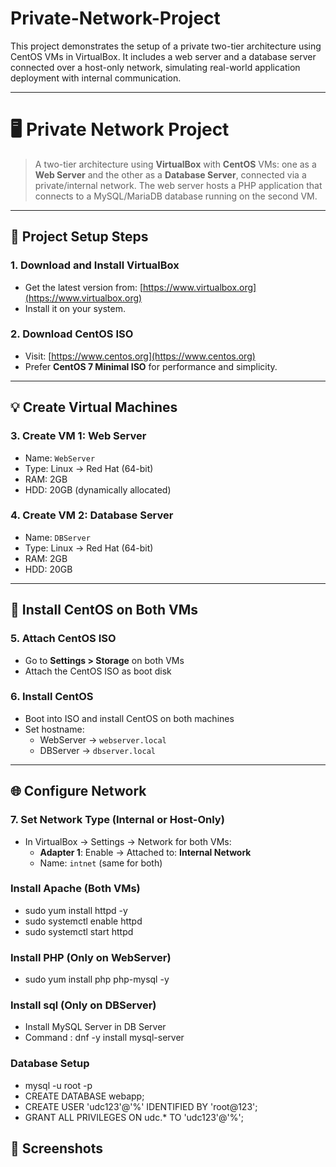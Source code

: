 # Private-Network-Project

This project demonstrates the setup of a private two-tier architecture using CentOS VMs in VirtualBox. It includes a web server and a database server connected over a host-only network, simulating real-world application deployment with internal communication.

---

# 🖥️ Private Network Project

> A two-tier architecture using **VirtualBox** with **CentOS** VMs: one as a **Web Server** and the other as a **Database Server**, connected via a private/internal network. The web server hosts a PHP application that connects to a MySQL/MariaDB database running on the second VM.

---

## 🔧 Project Setup Steps

### 1. Download and Install VirtualBox
- Get the latest version from: [https://www.virtualbox.org](https://www.virtualbox.org)
- Install it on your system.

### 2. Download CentOS ISO
- Visit: [https://www.centos.org](https://www.centos.org)
- Prefer **CentOS 7 Minimal ISO** for performance and simplicity.

---

## 💡 Create Virtual Machines

### 3. Create VM 1: Web Server
- Name: `WebServer`
- Type: Linux → Red Hat (64-bit)
- RAM: 2GB  
- HDD: 20GB (dynamically allocated)

### 4. Create VM 2: Database Server
- Name: `DBServer`
- Type: Linux → Red Hat (64-bit)
- RAM: 2GB  
- HDD: 20GB

---

## 📀 Install CentOS on Both VMs

### 5. Attach CentOS ISO
- Go to **Settings > Storage** on both VMs
- Attach the CentOS ISO as boot disk

### 6. Install CentOS
- Boot into ISO and install CentOS on both machines
- Set hostname:
  - WebServer → `webserver.local`
  - DBServer → `dbserver.local`

---

## 🌐 Configure Network

### 7. Set Network Type (Internal or Host-Only)
- In VirtualBox → Settings → Network for both VMs:
  - **Adapter 1**: Enable → Attached to: **Internal Network**
  - Name: `intnet` (same for both)

### Install Apache (Both VMs)
- sudo yum install httpd -y
- sudo systemctl enable httpd
- sudo systemctl start httpd
### Install PHP (Only on WebServer)
- sudo yum install php php-mysql -y

### Install sql (Only on DBServer)
  - Install MySQL Server in DB Server
  - Command : dnf -y install mysql-server 

### Database Setup
- mysql -u root -p
- CREATE DATABASE webapp;
- CREATE USER 'udc123'@'%' IDENTIFIED BY 'root@123';
- GRANT ALL PRIVILEGES ON udc.* TO 'udc123'@'%';

  



## 📸 Screenshots

